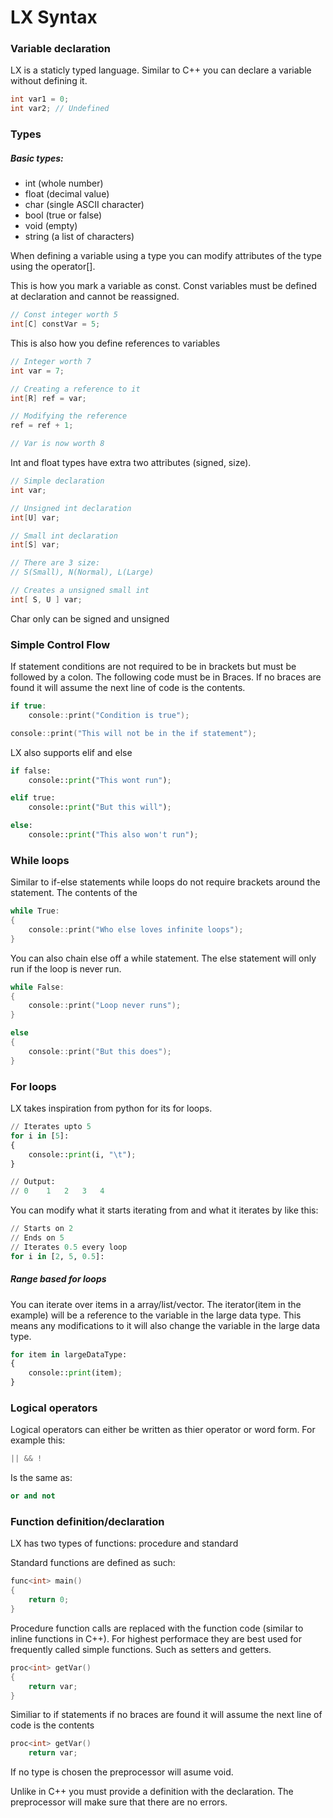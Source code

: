 # LX Syntax

### Variable declaration

LX is a staticly typed language. Similar to C++ you can declare a variable without defining it.

```C++
int var1 = 0;
int var2; // Undefined
```

### Types

##### Basic types:
- int (whole number)
- float (decimal value)
- char (single ASCII character)
- bool (true or false)
- void (empty)
- string (a list of characters)

When defining a variable using a type you can modify attributes of the type using the operator[].

This is how you mark a variable as const. Const variables must be defined at declaration and cannot be reassigned.

```C++
// Const integer worth 5
int[C] constVar = 5;
```

This is also how you define references to variables
```C++
// Integer worth 7
int var = 7;

// Creating a reference to it
int[R] ref = var;

// Modifying the reference
ref = ref + 1;

// Var is now worth 8
```

Int and float types have extra two attributes (signed, size).

```C++
// Simple declaration
int var;

// Unsigned int declaration
int[U] var;

// Small int declaration
int[S] var;

// There are 3 size:
// S(Small), N(Normal), L(Large)

// Creates a unsigned small int
int[ S, U ] var;
```

Char only can be signed and unsigned

### Simple Control Flow

If statement conditions are not required to be in brackets but must be followed by a colon. The following code must be in Braces. If no braces are found it will assume the next line of code is the contents.

```C++
if true:
    console::print("Condition is true");

console::print("This will not be in the if statement");
```

LX also supports elif and else

```Python
if false:
    console::print("This wont run");

elif true:
    console::print("But this will");

else:
    console::print("This also won't run");
```

### While loops

Similar to if-else statements while loops do not require brackets around the statement. The contents of the 

```C++
while True:
{
    console::print("Who else loves infinite loops");
}
```

You can also chain else off a while statement. The else statement will only run if the loop is never run.

```C++
while False:
{
    console::print("Loop never runs");
}

else
{
    console::print("But this does");
}
```

### For loops

LX takes inspiration from python for its for loops.

```Python
// Iterates upto 5
for i in [5]:
{
    console::print(i, "\t");
}

// Output:
// 0    1   2   3   4

```

You can modify what it starts iterating from and what it iterates by like this:
```Python
// Starts on 2
// Ends on 5
// Iterates 0.5 every loop
for i in [2, 5, 0.5]:
```

##### Range based for loops

You can iterate over items in a array/list/vector. The iterator(item in the example) will be a reference to the variable in the large data type. This means any modifications to it will also change the variable in the large data type.

```Python
for item in largeDataType:
{
    console::print(item);
}
```

### Logical operators

Logical operators can either be written as thier operator or word form. For example this:
``` C++
|| && !
```
Is the same as:
``` Python
or and not
```

### Function definition/declaration

LX has two types of functions: procedure and standard

Standard functions are defined as such:

```C++
func<int> main()
{
    return 0;
}
```

Procedure function calls are replaced with the function code (similar to inline functions in C++). For highest performace they are best used for frequently called simple functions. Such as setters and getters.

```C++
proc<int> getVar()
{
    return var;
}
```

Similiar to if statements if no braces are found it will assume the next line of code is the contents

```C++
proc<int> getVar()
    return var;
```

If no type is chosen the preprocessor will asume void.

Unlike in C++ you must provide a definition with the declaration. The preprocessor will make sure that there are no errors.